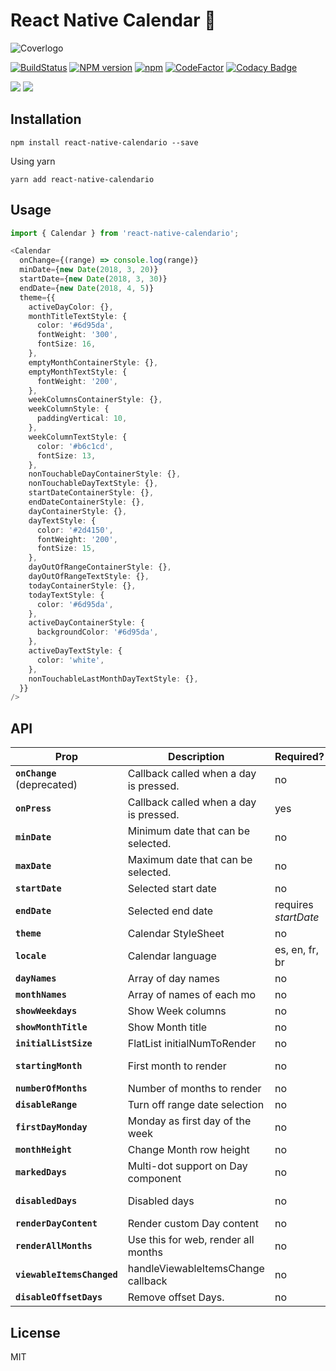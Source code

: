 # React Native Calendar 📆

![Coverlogo](https://imgur.com/LINQ6HZ.png)

[![BuildStatus](https://img.shields.io/travis/maggialejandro/react-native-calendario/master.svg)](https://travis-ci.com/maggialejandro/react-native-calendario)
[![NPM version](https://img.shields.io/npm/v/react-native-calendario.svg)](https://www.npmjs.com/package/react-native-calendario) [![npm](https://img.shields.io/npm/dw/react-native-calendario.svg)](https://github.com/maggialejandro/react-native-calendario) [![CodeFactor](https://www.codefactor.io/repository/github/maggialejandro/react-native-calendario/badge)](https://www.codefactor.io/repository/github/maggialejandro/react-native-calendario) [![Codacy Badge](https://api.codacy.com/project/badge/Grade/832690f286a5451cacdae664d63be3b9)](https://www.codacy.com/app/maggialejandro/react-native-calendario?utm_source=github.com&utm_medium=referral&utm_content=maggialejandro/react-native-calendario&utm_campaign=Badge_Grade)

![](https://media.giphy.com/media/eu8fFCG3rs3IEYwyYk/giphy.gif) ![](https://media.giphy.com/media/g0pZuxQ16frVSmEBSt/giphy.gif)

## Installation

```console
npm install react-native-calendario --save
```

Using yarn

```console
yarn add react-native-calendario
```

## Usage

```typescript
import { Calendar } from 'react-native-calendario';
```

```typescript
<Calendar
  onChange={(range) => console.log(range)}
  minDate={new Date(2018, 3, 20)}
  startDate={new Date(2018, 3, 30)}
  endDate={new Date(2018, 4, 5)}
  theme={{
    activeDayColor: {},
    monthTitleTextStyle: {
      color: '#6d95da',
      fontWeight: '300',
      fontSize: 16,
    },
    emptyMonthContainerStyle: {},
    emptyMonthTextStyle: {
      fontWeight: '200',
    },
    weekColumnsContainerStyle: {},
    weekColumnStyle: {
      paddingVertical: 10,
    },
    weekColumnTextStyle: {
      color: '#b6c1cd',
      fontSize: 13,
    },
    nonTouchableDayContainerStyle: {},
    nonTouchableDayTextStyle: {},
    startDateContainerStyle: {},
    endDateContainerStyle: {},
    dayContainerStyle: {},
    dayTextStyle: {
      color: '#2d4150',
      fontWeight: '200',
      fontSize: 15,
    },
    dayOutOfRangeContainerStyle: {},
    dayOutOfRangeTextStyle: {},
    todayContainerStyle: {},
    todayTextStyle: {
      color: '#6d95da',
    },
    activeDayContainerStyle: {
      backgroundColor: '#6d95da',
    },
    activeDayTextStyle: {
      color: 'white',
    },
    nonTouchableLastMonthDayTextStyle: {},
  }}
/>
```

## API

| Prop                        | Description                            | Required?            | Default       | Type             |
| --------------------------- | -------------------------------------- | -------------------- | ------------- | ---------------- |
| **`onChange`** (deprecated) | Callback called when a day is pressed. | no                   |               | Function         |
| **`onPress`**               | Callback called when a day is pressed. | yes                  |               | (Date) => void   |
| **`minDate`**               | Minimum date that can be selected.     | no                   | null          | Date             |
| **`maxDate`**               | Maximum date that can be selected.     | no                   | null          | Date             |
| **`startDate`**             | Selected start date                    | no                   | null          | Date             |
| **`endDate`**               | Selected end date                      | requires _startDate_ | null          | Date             |
| **`theme`**                 | Calendar StyleSheet                    | no                   | null          | ThemeType        |
| **`locale`**                | Calendar language                      | es, en, fr, br       | 'en'          | LocaleType       |
| **`dayNames`**              | Array of day names                     | no                   | []            | string[]         |
| **`monthNames`**            | Array of names of each mo              | no                   | []            | string[]         |
| **`showWeekdays`**          | Show Week columns                      | no                   | true          | boolean          |
| **`showMonthTitle`**        | Show Month title                       | no                   | true          | boolean          |
| **`initialListSize`**       | FlatList initialNumToRender            | no                   | 2             | number           |
| **`startingMonth`**         | First month to render                  | no                   | current month | 'YYYY-MM-DD'     |
| **`numberOfMonths`**        | Number of months to render             | no                   | 12            | number           |
| **`disableRange`**          | Turn off range date selection          | no                   | false         | boolean          |
| **`firstDayMonday`**        | Monday as first day of the week        | no                   | false         | boolean          |
| **`monthHeight`**           | Change Month row height                | no                   | 370           | number           |
| **`markedDays`**            | Multi-dot support on Day component     | no                   | undefined     | MarkedDays       |
| **`disabledDays`**          | Disabled days                          | no                   | null          | {[string]: any } |
| **`renderDayContent`**      | Render custom Day content              | no                   | null          | Function         |
| **`renderAllMonths`**       | Use this for web, render all months    | no                   | null          | boolean          |
| **`viewableItemsChanged`**  | handleViewableItemsChange callback     | no                   | null          | Function         |
| **`disableOffsetDays`**     | Remove offset Days.                    | no                   | false         | boolean          |

## License

MIT
